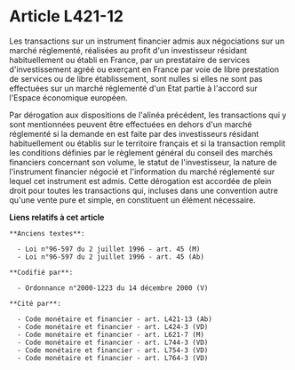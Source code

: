 # Article L421-12

Les transactions sur un instrument financier admis aux négociations sur un marché réglementé, réalisées au profit d'un
investisseur résidant habituellement ou établi en France, par un prestataire de services d'investissement agréé ou exerçant
en France par voie de libre prestation de services ou de libre établissement, sont nulles si elles ne sont pas effectuées sur
un marché réglementé d'un Etat partie à l'accord sur l'Espace économique européen.

Par dérogation aux dispositions de l'alinéa précédent, les transactions qui y sont mentionnées peuvent être effectuées en
dehors d'un marché réglementé si la demande en est faite par des investisseurs résidant habituellement ou établis sur le
territoire français et si la transaction remplit les conditions définies par le règlement général du conseil des marchés
financiers concernant son volume, le statut de l'investisseur, la nature de l'instrument financier négocié et l'information
du marché réglementé sur lequel cet instrument est admis. Cette dérogation est accordée de plein droit pour toutes les
transactions qui, incluses dans une convention autre qu'une vente pure et simple, en constituent un élément nécessaire.

**Liens relatifs à cet article**

	**Anciens textes**:

	  - Loi n°96-597 du 2 juillet 1996 - art. 45 (M)
	  - Loi n°96-597 du 2 juillet 1996 - art. 45 (Ab)

	**Codifié par**:

	  - Ordonnance n°2000-1223 du 14 décembre 2000 (V)

	**Cité par**:

	  - Code monétaire et financier - art. L421-13 (Ab)
	  - Code monétaire et financier - art. L424-3 (VD)
	  - Code monétaire et financier - art. L621-7 (M)
	  - Code monétaire et financier - art. L744-3 (VD)
	  - Code monétaire et financier - art. L754-3 (VD)
	  - Code monétaire et financier - art. L764-3 (VD)
